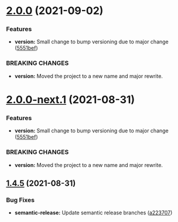# [2.0.0](https://github.com/PlayPickup/kickoff/compare/v1.4.5...v2.0.0) (2021-09-02)


### Features

* **version:** Small change to bump versioning due to major change ([5551bef](https://github.com/PlayPickup/kickoff/commit/5551bef367aeb141d01265da7d0bf5301390db7c))


### BREAKING CHANGES

* **version:** Moved the project to a new name and major rewrite.

# [2.0.0-next.1](https://github.com/PlayPickup/kickoff/compare/v1.4.5...v2.0.0-next.1) (2021-08-31)


### Features

* **version:** Small change to bump versioning due to major change ([5551bef](https://github.com/PlayPickup/kickoff/commit/5551bef367aeb141d01265da7d0bf5301390db7c))


### BREAKING CHANGES

* **version:** Moved the project to a new name and major rewrite.

## [1.4.5](https://github.com/PlayPickup/kickoff/compare/v1.4.4...v1.4.5) (2021-08-31)


### Bug Fixes

* **semantic-release:** Update semantic release branches ([a223707](https://github.com/PlayPickup/kickoff/commit/a2237076701f67a861c40b43d2ff4e1f9660660d))
